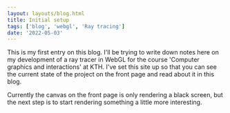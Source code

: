 ```yaml
---
layout: layouts/blog.html
title: Initial setup
tags: ['blog', 'webgl', 'Ray tracing']
date: '2022-05-03'
---
```


This is my first entry on this blog. I'll be trying to write down notes here on my development of a ray tracer in WebGL for the course 'Computer graphics and interactions' at KTH. I've set this site up so that you can see the current state of the project on the front page and read about it in this blog.

Currently the canvas on the front page is only rendering a black screen, but the next step is to start rendering something a little more interesting.